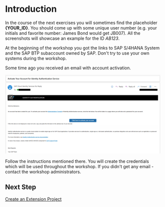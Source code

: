 # Introduction

In the course of the next exercises you will sometimes find the placeholder **{YOUR_ID}**. You should come up with some unique user number (e.g. your initials and favorite number: James Bond would get JB007). All the screenshots will showcase an example for the ID *AB123*.

At the beginning of the workshop you got the links to SAP S/4HANA System and the SAP BTP subaccount owned by SAP. Don't try to use your own systems during the workshop.

Some time ago you received an email with account activation.

![](./img/ias-email.png)

Follow the instructions mentioned there. You will create the credentials which will be used throughout the workshop. If you didn't get any email - contact the workshop administrators.

## Next Step

[Create an Extension Project](./create-extension.md)